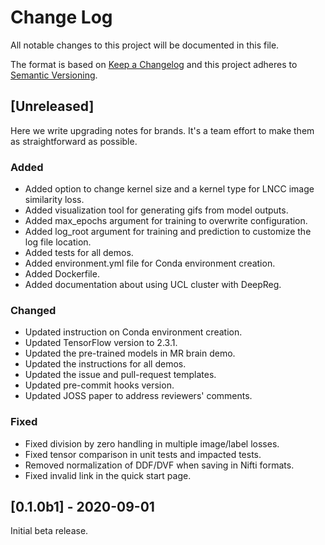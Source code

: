 # Change Log

All notable changes to this project will be documented in this file.

The format is based on [Keep a Changelog](http://keepachangelog.com/) and this project
adheres to [Semantic Versioning](http://semver.org/).

## [Unreleased]

Here we write upgrading notes for brands. It's a team effort to make them as
straightforward as possible.

### Added

- Added option to change kernel size and a kernel type for LNCC image similarity loss.
- Added visualization tool for generating gifs from model outputs.
- Added max_epochs argument for training to overwrite configuration.
- Added log_root argument for training and prediction to customize the log file
  location.
- Added tests for all demos.
- Added environment.yml file for Conda environment creation.
- Added Dockerfile.
- Added documentation about using UCL cluster with DeepReg.

### Changed

- Updated instruction on Conda environment creation.
- Updated TensorFlow version to 2.3.1.
- Updated the pre-trained models in MR brain demo.
- Updated the instructions for all demos.
- Updated the issue and pull-request templates.
- Updated pre-commit hooks version.
- Updated JOSS paper to address reviewers' comments.

### Fixed

- Fixed division by zero handling in multiple image/label losses.
- Fixed tensor comparison in unit tests and impacted tests.
- Removed normalization of DDF/DVF when saving in Nifti formats.
- Fixed invalid link in the quick start page.

## [0.1.0b1] - 2020-09-01

Initial beta release.
